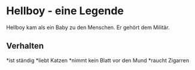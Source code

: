 # Hellboy - eine Legende 

Hellboy kam als ein Baby zu den Menschen. Er gehört dem Militär.

## Verhalten

*ist ständig
*liebt Katzen
*nimmt kein Blatt vor den Mund
*raucht Zigarren

